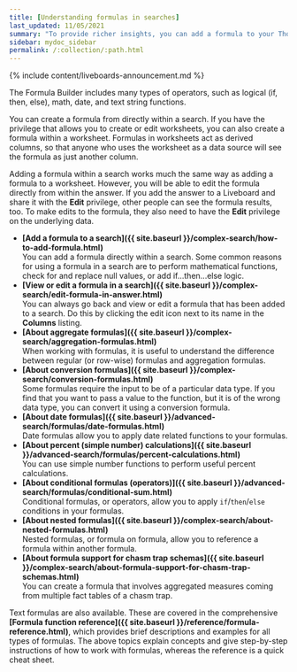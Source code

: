 ```yaml
---
title: [Understanding formulas in searches]
last_updated: 11/05/2021
summary: "To provide richer insights, you can add a formula to your ThoughtSpot search."
sidebar: mydoc_sidebar
permalink: /:collection/:path.html
---
```


{% include content/liveboards-announcement.md %}

The Formula Builder includes many types of operators, such as logical (if, then, else), math, date, and text string functions.

You can create a formula from directly within a search. If you have the privilege that allows you to create or edit worksheets, you can also create a formula within a worksheet. Formulas in worksheets act as derived columns, so that anyone who uses the worksheet as a data source will see the formula as just another column.

Adding a formula within a search works much the same way as adding a formula to a worksheet. However, you will be able to edit the formula directly from within the answer. If you add the answer to a Liveboard and share it with the **Edit** privilege, other people can see the formula results, too. To make edits to the formula, they also need to have the **Edit** privilege on the underlying data.

-   **[Add a formula to a search]({{ site.baseurl }}/complex-search/how-to-add-formula.html)**  
You can add a formula directly within a search. Some common reasons for using a formula in a search are to perform mathematical functions, check for and replace null values, or add if...then...else logic.
-   **[View or edit a formula in a search]({{ site.baseurl }}/complex-search/edit-formula-in-answer.html)**  
You can always go back and view or edit a formula that has been added to a search. Do this by clicking the edit icon next to its name in the **Columns** listing.
-   **[About aggregate formulas]({{ site.baseurl }}/complex-search/aggregation-formulas.html)**  
When working with formulas, it is useful to understand the difference between regular (or row-wise) formulas and aggregation formulas.
-   **[About conversion formulas]({{ site.baseurl }}/complex-search/conversion-formulas.html)**  
Some formulas require the input to be of a particular data type. If you find that you want to pass a value to the function, but it is of the wrong data type, you can convert it using a conversion formula.
-   **[About date formulas]({{ site.baseurl }}/advanced-search/formulas/date-formulas.html)**  
Date formulas allow you to apply date related functions to your formulas.
-   **[About percent (simple number) calculations]({{ site.baseurl }}/advanced-search/formulas/percent-calculations.html)**  
You can use simple number functions to perform useful percent calculations.
-   **[About conditional formulas (operators)]({{ site.baseurl }}/advanced-search/formulas/conditional-sum.html)**  
Conditional formulas, or operators, allow you to apply `if`/`then`/`else` conditions in your formulas.
-   **[About nested formulas]({{ site.baseurl }}/complex-search/about-nested-formulas.html)**  
Nested formulas, or formula on formula, allow you to reference a formula within another formula.
-   **[About formula support for chasm trap schemas]({{ site.baseurl }}/complex-search/about-formula-support-for-chasm-trap-schemas.html)**  
You can create a formula that involves aggregated measures coming from multiple fact tables of a chasm trap.

Text formulas are also available. These are covered in the comprehensive
**[Formula function reference]({{ site.baseurl }}/reference/formula-reference.html)**, which provides brief descriptions and examples for all types of formulas. The above topics explain concepts and give step-by-step instructions of how to work with formulas, whereas the reference is a quick cheat sheet.
